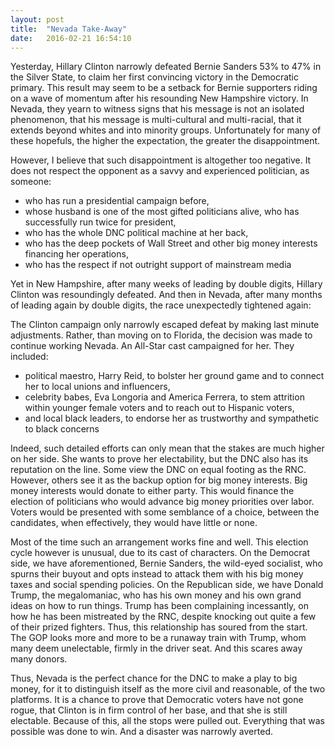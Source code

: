 ```yaml
---
layout: post
title:  "Nevada Take-Away"
date:   2016-02-21 16:54:10
---
```


Yesterday, Hillary Clinton narrowly defeated Bernie Sanders 53% to 47% in the Silver State, to claim her first convincing victory in the Democratic primary. This result may seem to be a setback for Bernie supporters riding on a wave of momentum after his resounding New Hampshire victory. In Nevada, they yearn to witness signs that his message is not an isolated phenomenon, that his message is multi-cultural and multi-racial, that it extends beyond whites and into minority groups. Unfortunately for many of these hopefuls, the higher the expectation, the greater the disappointment.

However, I believe that such disappointment is altogether too negative. It does not respect the opponent as a savvy and experienced politician, as someone:

- who has run a presidential campaign before,
- whose husband is one of the most gifted politicians alive, who has successfully run twice for president,
- who has the whole DNC political machine at her back,
- who has the deep pockets of Wall Street and other big money interests financing her operations,
- who has the respect if not outright support of mainstream media

Yet in New Hampshire, after many weeks of leading by double digits, Hillary Clinton was resoundingly defeated. And then in Nevada, after many months of leading again by double digits, the race unexpectedly tightened again:

The Clinton campaign only narrowly escaped defeat by making last minute adjustments. Rather, than moving on to Florida, the decision was made to continue working Nevada. An All-Star cast campaigned for her. They included:

- political maestro, Harry Reid, to bolster her ground game and to connect her to local unions and influencers,
- celebrity babes, Eva Longoria and America Ferrera, to stem attrition within younger female voters and to reach out to Hispanic voters,
- and local black leaders, to endorse her as trustworthy and sympathetic to black concerns

Indeed, such detailed efforts can only mean that the stakes are much higher on her side. She wants to prove her electability, but the DNC also has its reputation on the line. Some view the DNC on equal footing as the RNC. However, others see it as the backup option for big money interests. Big money interests would donate to either party. This would finance the election of politicians who would advance big money priorities over labor. Voters would be presented with some semblance of a choice, between the candidates, when effectively, they would have little or none.

Most of the time such an arrangement works fine and well. This election cycle however is unusual, due to its cast of characters. On the Democrat side, we have aforementioned, Bernie Sanders, the wild-eyed socialist, who spurns their buyout  and opts instead to attack them with his big money taxes and social spending policies. On the Republican side, we have Donald Trump, the megalomaniac, who has his own money and his own grand ideas on how to run things. Trump has been complaining incessantly, on how he has been mistreated by the RNC, despite knocking out quite a few of their prized fighters. Thus, this relationship has soured from the start. The GOP looks more and more to be a runaway train with Trump, whom many deem unelectable, firmly in the driver seat. And this scares away many donors.

Thus, Nevada is the perfect chance for the DNC to make a play to big money, for it to distinguish itself as the more civil and reasonable, of the two platforms. It is a chance to prove that Democratic voters have not gone rogue, that Clinton is in firm control of her base, and that she is still electable. Because of this, all the stops were pulled out. Everything that was possible was done to win. And a disaster was narrowly averted.
